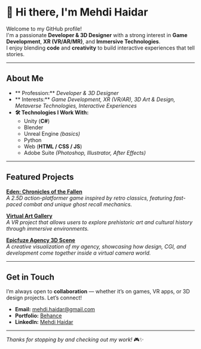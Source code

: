 # 👋 Hi there, I'm **Mehdi Haidar**  

Welcome to my GitHub profile!  
I'm a passionate **Developer & 3D Designer** with a strong interest in **Game Development**, **XR (VR/AR/MR)**, and **Immersive Technologies**.  
I enjoy blending **code** and **creativity** to build interactive experiences that tell stories.  

---

##  About Me  

- ** Profession:** *Developer & 3D Designer*  
- ** Interests:** *Game Development, XR (VR/AR), 3D Art & Design, Metaverse Technologies, Interactive Experiences*  
- **🛠 Technologies I Work With:**  
  - Unity (**C#**)  
  - Blender  
  - Unreal Engine *(basics)*  
  - Python  
  - Web (**HTML / CSS / JS**)  
  - Adobe Suite *(Photoshop, Illustrator, After Effects)*  

---

##  Featured Projects  

 **[Eden: Chronicles of the Fallen](#)**  
*A 2.5D action-platformer game inspired by retro classics, featuring fast-paced combat and unique ghost recall mechanics.*  

 **[Virtual Art Gallery](#)**  
*A VR project that allows users to explore prehistoric art and cultural history through immersive environments.*  

 **[Epicfuze Agency 3D Scene](#)**  
*A creative visualization of my agency, showcasing how design, CGI, and development come together inside a virtual camera world.*  

---

##  Get in Touch  

I’m always open to **collaboration** — whether it’s on games, VR apps, or 3D design projects. Let’s connect!  

-  **Email:** [mehdi.haidar@gmail.com](mailto:mehdi.haidar@gmail.com)  
-  **Portfolio:** [Behance](https://www.behance.net/mehdihaidar)  
-  **LinkedIn:** [Mehdi Haidar](https://www.linkedin.com/in/mehdi-haidar-951098256/)  

---

 *Thanks for stopping by and checking out my work!* 🎮✨  
